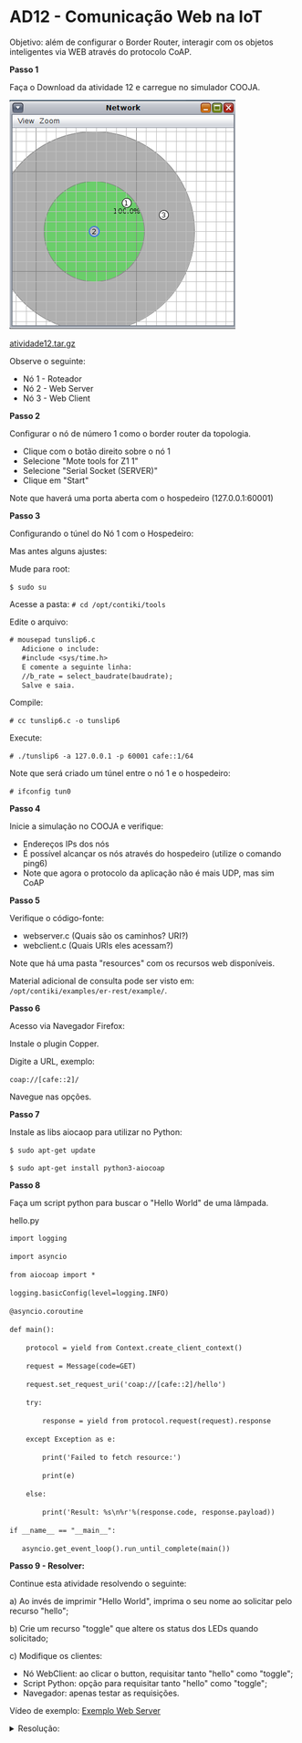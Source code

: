 # AD12 - Comunicação Web na IoT

Objetivo: além de configurar o Border Router, interagir com os objetos inteligentes via WEB através do protocolo CoAP. 

**Passo 1**

Faça o Download da atividade 12 e carregue no simulador COOJA.

![](cooja.png)

[atividade12.tar.gz](atividade12.tar.gz)

Observe o seguinte:
- Nó 1 - Roteador
- Nó 2 - Web Server
- Nó 3 - Web Client

**Passo 2**

Configurar o nó de número 1 como o border router da topologia.
- Clique com o botão direito sobre o nó 1
- Selecione "Mote tools for Z1 1"
- Selecione "Serial Socket (SERVER)"
- Clique em "Start"

Note que haverá uma porta aberta com o hospedeiro (127.0.0.1:60001)

**Passo 3**

Configurando o túnel do Nó 1 com o Hospedeiro:

Mas antes alguns ajustes:

Mude para root:

`$ sudo su`

Acesse a pasta:
`# cd /opt/contiki/tools`

Edite o arquivo:

```
# mousepad tunslip6.c
   Adicione o include:
   #include <sys/time.h>
   E comente a seguinte linha:
   //b_rate = select_baudrate(baudrate);
   Salve e saia.
```

Compile:

`# cc tunslip6.c -o tunslip6`

Execute:

`# ./tunslip6 -a 127.0.0.1 -p 60001 cafe::1/64`

Note que será criado um túnel entre o nó 1 e o hospedeiro:

`# ifconfig tun0`

**Passo 4**

Inicie a simulação no COOJA e verifique:
- Endereços IPs dos nós
- É possível alcançar os nós através do hospedeiro (utilize o comando ping6)
- Note que agora o protocolo da aplicação não é mais UDP, mas sim CoAP

**Passo 5**

Verifique o código-fonte:
- webserver.c (Quais são os caminhos? URI?)
- webclient.c (Quais URIs eles acessam?)

Note que há uma pasta "resources" com os recursos web disponíveis.

Material adicional de consulta pode ser visto em: `/opt/contiki/examples/er-rest/example/`.

**Passo 6**

Acesso via Navegador Firefox:

Instale o plugin Copper.

Digite a URL, exemplo:

`coap://[cafe::2]/`

Navegue nas opções.

**Passo 7**

Instale as libs aiocaop para utilizar no Python:

`$ sudo apt-get update`

`$ sudo apt-get install python3-aiocoap`

**Passo 8**

Faça um script python para buscar o "Hello World" de uma lâmpada.

hello.py

```
import logging

import asyncio

from aiocoap import *

logging.basicConfig(level=logging.INFO)

@asyncio.coroutine

def main():

    protocol = yield from Context.create_client_context()

    request = Message(code=GET)

    request.set_request_uri('coap://[cafe::2]/hello')

    try:

        response = yield from protocol.request(request).response

    except Exception as e:

        print('Failed to fetch resource:')

        print(e)

    else:

        print('Result: %s\n%r'%(response.code, response.payload))

if __name__ == "__main__":

   asyncio.get_event_loop().run_until_complete(main())
```

**Passo 9 - Resolver:**

Continue esta atividade resolvendo o seguinte:

a) Ao invés de imprimir "Hello World", imprima o seu nome ao solicitar pelo recurso "hello";

b) Crie um recurso "toggle" que altere os status dos LEDs quando solicitado;

c) Modifique os clientes:
- Nó WebClient: ao clicar o button, requisitar tanto "hello" como "toggle";
- Script Python: opção  para requisitar tanto "hello" como "toggle";
- Navegador: apenas testar as requisições.

Vídeo de exemplo: [Exemplo Web Server](https://www.youtube.com/watch?v=baXPIlzjevs)

<details><summary>Resolução:</summary>

Resolução por [Felipe Kosouski](https://www.linkedin.com/in/felipe-kosouski/):

[Contiki - Cooja - Atividade Web](https://www.youtube.com/watch?v=3iLSoM3YR8M)

Resolução por [Taylor Sobjak](https://www.linkedin.com/in/taylorsobjak/):

[Contiki - Cooja - Atividade Web II](https://www.youtube.com/watch?v=IlDbXFWgDyo)
</details>
